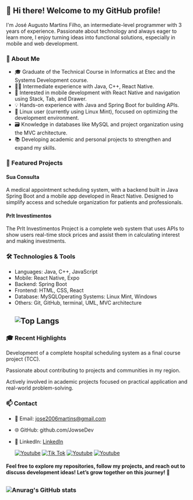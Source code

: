 ## 👋 Hi there! Welcome to my GitHub profile!

I'm José Augusto Martins Filho, an intermediate-level programmer with 3 years of experience. Passionate about technology and always eager to learn more, I enjoy turning ideas into functional solutions, especially in mobile and web development.

### 🚀 About Me

- 🎓 Graduate of the Technical Course in Informatics at Etec and the Systems Development course.
- 👨‍💻 Intermediate experience with Java, C++, React Native.
- 📱 Interested in mobile development with React Native and navigation using Stack, Tab, and Drawer.
- 💡 Hands-on experience with Java and Spring Boot for building APIs.
- 🐧 Linux user (currently using Linux Mint), focused on optimizing the development environment.
- 🗃️ Knowledge in databases like MySQL and project organization using the MVC architecture.
- 📚 Developing academic and personal projects to strengthen and expand my skills.

### 📌 Featured Projects

#### Sua Consulta
A medical appointment scheduling system, with a backend built in Java Spring Boot and a mobile app developed in React Native. Designed to simplify access and schedule organization for patients and professionals.

#### Prlt Investimentos
The Prlt Investimentos Project is a complete web system that uses APIs to show users real-time stock prices and assist them in calculating interest and making investments.

### 🛠️ Technologies & Tools

- Languages: Java, C++, JavaScript
- Mobile: React Native, Expo
- Backend: Spring Boot
- Frontend: HTML, CSS, React
- Database: MySQLOperating Systems: Linux Mint, Windows
- Others: Git, GitHub, terminal, UML, MVC architecture
  ## ![Top Langs](https://github-readme-stats.vercel.app/api/top-langs/?username=jowseDev&hide_progress=true&theme=dark)



### 🎓 Recent Highlights

Development of a complete hospital scheduling system as a final course project (TCC).

Passionate about contributing to projects and communities in my region.

Actively involved in academic projects focused on practical application and real-world problem-solving.

### 📫 Contact

- 📧 Email: jose2006martins@gmail.com
- 🌐 GitHub: github.com/JowseDev
- 📱 LinkedIn: [LinkedIn](https://www.linkedin.com/in/josé-augusto-martins-filho-272506255/)


   [![Youtube](https://img.shields.io/badge/YouTube-FF0000?style=for-the-badge&logo=youtube&logoColor=white)](https://www.youtube.com/@jowseDev) [![Tik Tok](    https://img.shields.io/badge/TikTok-000000?style=for-the-badge&logo=tiktok&logoColor=white)](https://www.tiktok.com/@jowsedev) [![Youtube](https://img.shields.io/badge/LinkedIn-0077B5?style=for-the-badge&logo=linkedin&logoColor=white)](https://www.linkedin.com/in/josé-augusto-martins-filho-272506255/) [![Youtube](https://img.shields.io/badge/Instagram-E4405F?style=for-the-badge&logo=instagram&logoColor=white)](https://www.instagram.com/https.j0se/)

#### Feel free to explore my repositories, follow my projects, and reach out to discuss development ideas! Let’s grow together on this journey! 🚀

##

### ![Anurag's GitHub stats](https://github-readme-stats.vercel.app/api?username=jowseDev&show_icons=true&theme=dark)

